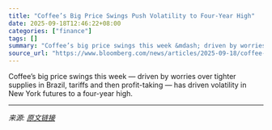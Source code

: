 ```yaml
---
title: "Coffee’s Big Price Swings Push Volatility to Four-Year High"
date: 2025-09-18T12:46:22+08:00
categories: ["finance"]
tags: []
summary: "Coffee’s big price swings this week &mdash; driven by worries over tighter supplies in Brazil, tariffs and then profit-taking &mdash; has driven volatility in New York futures to a four-year high."
source_url: "https://www.bloomberg.com/news/articles/2025-09-18/coffee-s-big-price-swings-push-volatility-to-four-year-high"
---
```


Coffee’s big price swings this week &mdash; driven by worries over tighter supplies in Brazil, tariffs and then profit-taking &mdash; has driven volatility in New York futures to a four-year high.

---

*来源: [原文链接](https://www.bloomberg.com/news/articles/2025-09-18/coffee-s-big-price-swings-push-volatility-to-four-year-high)*
